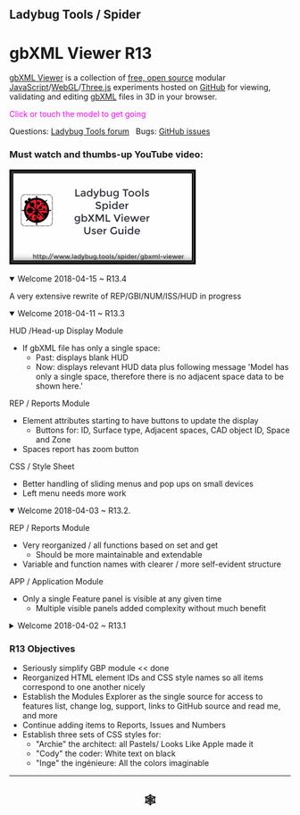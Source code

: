 
## Ladybug Tools / Spider

# gbXML Viewer R13

[gbXML Viewer]( https://github.com/ladybug-tools/spider "Source code on GitHub" ) is a collection of [free, open source]( https://opensource.guide/ "Read all about it at OpenSource Guides" ) modular [JavaScript]( https://developer.mozilla.org/en-US/docs/Web/JavaScript/About_JavaScript "Callout to Brendan" )/[WebGL]( https://www.khronos.org/webgl/ "Tip of the hat to Ken Russell" )/[Three.js]( https://threejs.org/ "Hi Mr.doob" ) experiments hosted on [GitHub]( https://github.com/about "Beep for where the geek peeps keep" ) for viewing, validating and editing [gbXML]( http://gbxml.org "Where's your schema today?" ) files in 3D in your browser.

<span style=color:magenta>Click or touch the model to get going</span>

Questions: [Ladybug Tools forum]( http://discourse.ladybug.tools/c/spider "Hi Mostapha" ) &nbsp; Bugs: [GitHub issues]( https://github.com/ladybug-tools/spider/issues "Say hello to Michal & Theo!" )

### Must watch and thumbs-up YouTube video:

[![gbXML Viewer User Guide]( ../../../images/gbxml-viewer-user-guide-300px.png )]( https://youtu.be/2QHrbuKIkdY "With music and voiceover by the multi-talented Michalina" )

<!--
<details open>

<summary>Welcome  ~ R.</summary>

</details>
-->


<details open>

<summary>Welcome 2018-04-15 ~ R13.4</summary>

A very extensive rewrite of REP/GBI/NUM/ISS/HUD in progress


</details>
<details open>

<summary>Welcome 2018-04-11 ~ R13.3</summary>


HUD /Head-up Display Module
* If gbXML file has only a single space:
	* Past: displays blank HUD
	* Now: displays relevant HUD data plus following message 'Model has only a single space, therefore there is no adjacent space data to be shown here.'

REP / Reports Module
* Element attributes starting to have buttons to update the display
	* Buttons for: ID, Surface type, Adjacent spaces, CAD object ID, Space and Zone
* Spaces report has zoom button

CSS / Style Sheet
* Better handling of sliding menus and pop ups on small devices
* Left menu needs more work

</details>


<details open >

<summary>Welcome 2018-04-03 ~ R13.2.</summary>

REP / Reports Module
* Very reorganized / all functions based on set and get
	* Should be more maintainable and extendable
* Variable and function names with clearer / more self-evident structure

APP / Application Module

* Only a single Feature panel is visible at any given time
	* Multiple visible panels added complexity without much benefit

</details>

<details>

<summary>Welcome 2018-04-02 ~ R13.1 </summary>

R13.2

HUD /Head-up Display Module
* If gbXML file has only a single space:
	* Past: displays blank HUD
	* Now: displays relevant HUD data plus following message 'Model has only a single space, therefore there is no adjacent space data to be shown here.'

REP / Reports Module
* Element attributes starting to have buttons to update the display
	* Buttons for: ID, Surface type, Adjacent spaces, CAD object ID, Space and Zone
* Spaces report has zoom button

CSS / Style Sheet
* Better handling of sliding menus and pop ups on small devices
* Left
R13.1
* Starting to have revision numbers
* REP / Reports Module
	Add 'Openings by Type' panel

ISS / Issues & Num / Numbers Modules
* Various fixes

HUD / Heads-Up Display Module
* Added and appears to be functioning OK
* Add the style theming to the window
* Streamline self-loading capability

Issue: Process of toggling the visibility of meshes, edges and openings needs streamlining.
* Often things that should be made visible when clicking around are not
* You need to click the 'all' button too often

R13
* 2018-03-26:First Commit
* 2018-03-29: Multiple color themes and menu-toggles looking good
* 2018-03-31 ~ REP / Reports Module
	* New user experience
	* Display reports for all available attributes for surfaces, spaces, storeys, zones and openings
	* Add opening visibility toggle
	* Add 'Exposed to Sun' button
</details>

### R13 Objectives

* Seriously simplify GBP module << done
* Reorganized HTML element IDs and CSS style names so all items correspond to one another nicely
* Establish the Modules Explorer as the single source for access to features list, change log, support, links to GitHub source and read me, and more
* Continue adding items to Reports, Issues and Numbers
* Establish three sets of CSS styles for:
	* "Archie" the architect: all Pastels/ Looks Like Apple made it
	* "Cody" the coder: White text on black
	* "Inge" the ingénieure: All the colors imaginable


***

<h2 onclick=divMenu.scrollTop=0; style=cursor:pointer;text-align:center; title='go to top and, btw, my web is better than your web' > &#x1f578; </h2>
